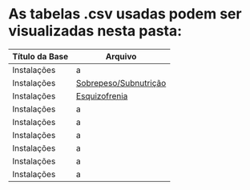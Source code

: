 # As tabelas .csv usadas podem ser visualizadas nesta pasta:
Título da Base | Arquivo
----- | -----
Instalações | a
Instalações | [Sobrepeso/Subnutrição](https://github.com/IucasF/Centro-de-Pesquisas-Asdrubal/blob/main/data/database2_overweight_underweight.csv)
Instalações | [Esquizofrenia](https://github.com/IucasF/Centro-de-Pesquisas-Asdrubal/blob/main/data/databasse5_prevalence-of-schizophrenia-in-males-vs-femalesv2.csv)
Instalações | a
Instalações | a
Instalações | a
Instalações | a
Instalações | a
Instalações | a
